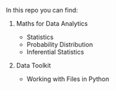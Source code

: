 In this repo you can find:
1. Maths for Data Analytics
   - Statistics
   - Probability Distribution
   - Inferential Statistics

2. Data Toolkit
   - Working with Files in Python
